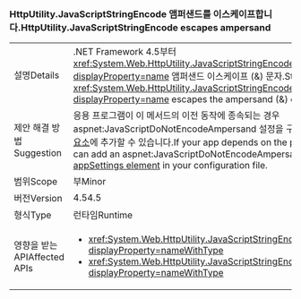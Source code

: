 ### <a name="httputilityjavascriptstringencode-escapes-ampersand"></a><span data-ttu-id="b5960-101">HttpUtility.JavaScriptStringEncode 앰퍼샌드를 이스케이프합니다.</span><span class="sxs-lookup"><span data-stu-id="b5960-101">HttpUtility.JavaScriptStringEncode escapes ampersand</span></span>

|   |   |
|---|---|
|<span data-ttu-id="b5960-102">설명</span><span class="sxs-lookup"><span data-stu-id="b5960-102">Details</span></span>|<span data-ttu-id="b5960-103">.NET Framework 4.5부터 <xref:System.Web.HttpUtility.JavaScriptStringEncode(System.String)?displayProperty=name> 앰퍼샌드 이스케이프 (&amp;) 문자.</span><span class="sxs-lookup"><span data-stu-id="b5960-103">Starting with the .NET Framework 4.5, <xref:System.Web.HttpUtility.JavaScriptStringEncode(System.String)?displayProperty=name> escapes the ampersand (&amp;) character.</span></span>|
|<span data-ttu-id="b5960-104">제안 해결 방법</span><span class="sxs-lookup"><span data-stu-id="b5960-104">Suggestion</span></span>|<span data-ttu-id="b5960-105">응용 프로그램이 이 메서드의 이전 동작에 종속되는 경우 aspnet:JavaScriptDoNotEncodeAmpersand 설정을 구성 파일에 있는 [ASP.NET appSettings 요소](https://msdn.microsoft.com/library/hh975440.aspx)에 추가할 수 있습니다.</span><span class="sxs-lookup"><span data-stu-id="b5960-105">If your app depends on the previous behavior of this method, you can add an aspnet:JavaScriptDoNotEncodeAmpersand setting to the [ASP.NET appSettings element](https://msdn.microsoft.com/library/hh975440.aspx) in your configuration file.</span></span>|
|<span data-ttu-id="b5960-106">범위</span><span class="sxs-lookup"><span data-stu-id="b5960-106">Scope</span></span>|<span data-ttu-id="b5960-107">부</span><span class="sxs-lookup"><span data-stu-id="b5960-107">Minor</span></span>|
|<span data-ttu-id="b5960-108">버전</span><span class="sxs-lookup"><span data-stu-id="b5960-108">Version</span></span>|<span data-ttu-id="b5960-109">4.5</span><span class="sxs-lookup"><span data-stu-id="b5960-109">4.5</span></span>|
|<span data-ttu-id="b5960-110">형식</span><span class="sxs-lookup"><span data-stu-id="b5960-110">Type</span></span>|<span data-ttu-id="b5960-111">런타임</span><span class="sxs-lookup"><span data-stu-id="b5960-111">Runtime</span></span>|
|<span data-ttu-id="b5960-112">영향을 받는 API</span><span class="sxs-lookup"><span data-stu-id="b5960-112">Affected APIs</span></span>|<ul><li><xref:System.Web.HttpUtility.JavaScriptStringEncode(System.String)?displayProperty=nameWithType></li><li><xref:System.Web.HttpUtility.JavaScriptStringEncode(System.String,System.Boolean)?displayProperty=nameWithType></li></ul>|

